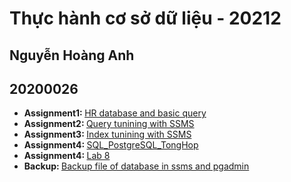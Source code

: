 <h1>Thực hành cơ sở dữ liệu - 20212</h1>
<h2>Nguyễn Hoàng Anh</h2>
<h2>20200026</h2>
<ul>
  <li>
    <b>Assignment1: </b> <a href="./assignment1">HR database and basic query</a>
  </li>
  <li>
    <b>Assignment2: </b> <a href="./assignment2">Query tunining with SSMS</a>
  </li>
  <li>
    <b>Assignment3: </b> <a href="./assignment3">Index tunining with SSMS</a>
  </li>
  <li>
    <b>Assignment4: </b> <a href="./assignment4">SQL_PostgreSQL_TongHop</a>
  </li>
  <li>
    <b>Assignment4: </b> <a href="./assignment6">Lab 8</a>
  </li>
  <li>
    <b>Backup: </b> <a href="./Backup">Backup file of database in ssms and pgadmin</a>
  </li>
</ul>
